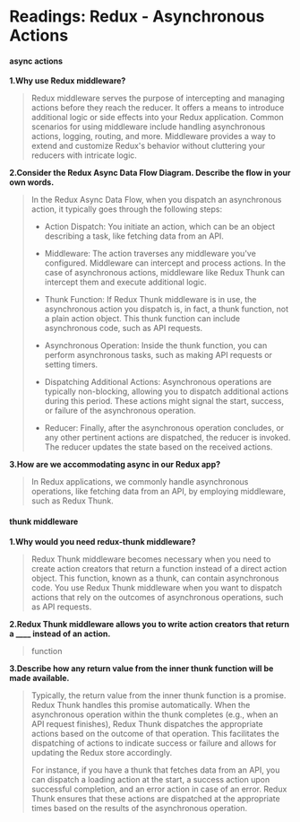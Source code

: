 # Readings: Redux - Asynchronous Actions

#### async actions
**1.Why use Redux middleware?**
>Redux middleware serves the purpose of intercepting and managing actions before they reach the reducer. It offers a means to introduce additional logic or side effects into your Redux application. Common scenarios for using middleware include handling asynchronous actions, logging, routing, and more. Middleware provides a way to extend and customize Redux's behavior without cluttering your reducers with intricate logic.

**2.Consider the Redux Async Data Flow Diagram. Describe the flow in your own words.**
>In the Redux Async Data Flow, when you dispatch an asynchronous action, it typically goes through the following steps:
>
>* Action Dispatch: You initiate an action, which can be an object describing a task, like fetching data from an API.
>
>* Middleware: The action traverses any middleware you've configured. Middleware can intercept and process actions. In the case of asynchronous actions, middleware like Redux Thunk can intercept them and execute additional logic.
>
>* Thunk Function: If Redux Thunk middleware is in use, the asynchronous action you dispatch is, in fact, a thunk function, not a plain action object. This thunk function can include asynchronous code, such as API requests.
>
>* Asynchronous Operation: Inside the thunk function, you can perform asynchronous tasks, such as making API requests or setting timers.
>
>* Dispatching Additional Actions: Asynchronous operations are typically non-blocking, allowing you to dispatch additional actions during this period. These actions might signal the start, success, or failure of the asynchronous operation.
>
>* Reducer: Finally, after the asynchronous operation concludes, or any other pertinent actions are dispatched, the reducer is invoked. The reducer updates the state based on the received actions.
>
>
**3.How are we accommodating async in our Redux app?**
>In Redux applications, we commonly handle asynchronous operations, like fetching data from an API, by employing middleware, such as Redux Thunk.
>
#### thunk middleware

**1.Why would you need redux-thunk middleware?**
>Redux Thunk middleware becomes necessary when you need to create action creators that return a function instead of a direct action object. This function, known as a thunk, can contain asynchronous code. You use Redux Thunk middleware when you want to dispatch actions that rely on the outcomes of asynchronous operations, such as API requests.
>
**2.Redux Thunk middleware allows you to write action creators that return a ____ instead of an action.**
>
>function
>
**3.Describe how any return value from the inner thunk function will be made available.**
>Typically, the return value from the inner thunk function is a promise. Redux Thunk handles this promise automatically. When the asynchronous operation within the thunk completes (e.g., when an API request finishes), Redux Thunk dispatches the appropriate actions based on the outcome of that operation. This facilitates the dispatching of actions to indicate success or failure and allows for updating the Redux store accordingly.
>
>For instance, if you have a thunk that fetches data from an API, you can dispatch a loading action at the start, a success action upon successful completion, and an error action in case of an error. Redux Thunk ensures that these actions are dispatched at the appropriate times based on the results of the asynchronous operation.

